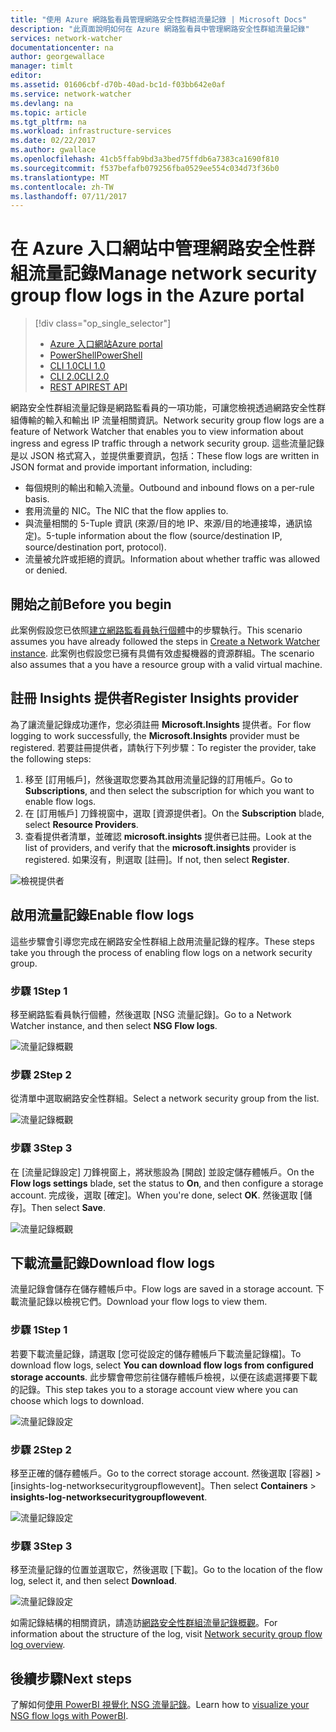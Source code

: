 ```yaml
---
title: "使用 Azure 網路監看員管理網路安全性群組流量記錄 | Microsoft Docs"
description: "此頁面說明如何在 Azure 網路監看員中管理網路安全性群組流量記錄"
services: network-watcher
documentationcenter: na
author: georgewallace
manager: timlt
editor: 
ms.assetid: 01606cbf-d70b-40ad-bc1d-f03bb642e0af
ms.service: network-watcher
ms.devlang: na
ms.topic: article
ms.tgt_pltfrm: na
ms.workload: infrastructure-services
ms.date: 02/22/2017
ms.author: gwallace
ms.openlocfilehash: 41cb5ffab9bd3a3bed75ffdb6a7383ca1690f810
ms.sourcegitcommit: f537befafb079256fba0529ee554c034d73f36b0
ms.translationtype: MT
ms.contentlocale: zh-TW
ms.lasthandoff: 07/11/2017
---
```

# <a name="manage-network-security-group-flow-logs-in-the-azure-portal"></a><span data-ttu-id="322e4-103">在 Azure 入口網站中管理網路安全性群組流量記錄</span><span class="sxs-lookup"><span data-stu-id="322e4-103">Manage network security group flow logs in the Azure portal</span></span>

> [!div class="op_single_selector"]
> - [<span data-ttu-id="322e4-104">Azure 入口網站</span><span class="sxs-lookup"><span data-stu-id="322e4-104">Azure portal</span></span>](network-watcher-nsg-flow-logging-portal.md)
> - [<span data-ttu-id="322e4-105">PowerShell</span><span class="sxs-lookup"><span data-stu-id="322e4-105">PowerShell</span></span>](network-watcher-nsg-flow-logging-powershell.md)
> - [<span data-ttu-id="322e4-106">CLI 1.0</span><span class="sxs-lookup"><span data-stu-id="322e4-106">CLI 1.0</span></span>](network-watcher-nsg-flow-logging-cli-nodejs.md)
> - [<span data-ttu-id="322e4-107">CLI 2.0</span><span class="sxs-lookup"><span data-stu-id="322e4-107">CLI 2.0</span></span>](network-watcher-nsg-flow-logging-cli.md)
> - [<span data-ttu-id="322e4-108">REST API</span><span class="sxs-lookup"><span data-stu-id="322e4-108">REST API</span></span>](network-watcher-nsg-flow-logging-rest.md)

<span data-ttu-id="322e4-109">網路安全性群組流量記錄是網路監看員的一項功能，可讓您檢視透過網路安全性群組傳輸的輸入和輸出 IP 流量相關資訊。</span><span class="sxs-lookup"><span data-stu-id="322e4-109">Network security group flow logs are a feature of Network Watcher that enables you to view information about ingress and egress IP traffic through a network security group.</span></span> <span data-ttu-id="322e4-110">這些流量記錄是以 JSON 格式寫入，並提供重要資訊，包括：</span><span class="sxs-lookup"><span data-stu-id="322e4-110">These flow logs are written in JSON format and provide important information, including:</span></span> 

- <span data-ttu-id="322e4-111">每個規則的輸出和輸入流量。</span><span class="sxs-lookup"><span data-stu-id="322e4-111">Outbound and inbound flows on a per-rule basis.</span></span>
- <span data-ttu-id="322e4-112">套用流量的 NIC。</span><span class="sxs-lookup"><span data-stu-id="322e4-112">The NIC that the flow applies to.</span></span>
- <span data-ttu-id="322e4-113">與流量相關的 5-Tuple 資訊 (來源/目的地 IP、來源/目的地連接埠，通訊協定)。</span><span class="sxs-lookup"><span data-stu-id="322e4-113">5-tuple information about the flow (source/destination IP, source/destination port, protocol).</span></span>
- <span data-ttu-id="322e4-114">流量被允許或拒絕的資訊。</span><span class="sxs-lookup"><span data-stu-id="322e4-114">Information about whether traffic was allowed or denied.</span></span>

## <a name="before-you-begin"></a><span data-ttu-id="322e4-115">開始之前</span><span class="sxs-lookup"><span data-stu-id="322e4-115">Before you begin</span></span>

<span data-ttu-id="322e4-116">此案例假設您已依照[建立網路監看員執行個體](network-watcher-create.md)中的步驟執行。</span><span class="sxs-lookup"><span data-stu-id="322e4-116">This scenario assumes you have already followed the steps in [Create a Network Watcher instance](network-watcher-create.md).</span></span> <span data-ttu-id="322e4-117">此案例也假設您已擁有具備有效虛擬機器的資源群組。</span><span class="sxs-lookup"><span data-stu-id="322e4-117">The scenario also assumes that a you have a resource group with a valid virtual machine.</span></span>

## <a name="register-insights-provider"></a><span data-ttu-id="322e4-118">註冊 Insights 提供者</span><span class="sxs-lookup"><span data-stu-id="322e4-118">Register Insights provider</span></span>

<span data-ttu-id="322e4-119">為了讓流量記錄成功運作，您必須註冊 **Microsoft.Insights** 提供者。</span><span class="sxs-lookup"><span data-stu-id="322e4-119">For flow logging to work successfully, the **Microsoft.Insights** provider must be registered.</span></span> <span data-ttu-id="322e4-120">若要註冊提供者，請執行下列步驟：</span><span class="sxs-lookup"><span data-stu-id="322e4-120">To register the provider, take the following steps:</span></span> 

1. <span data-ttu-id="322e4-121">移至 [訂用帳戶]，然後選取您要為其啟用流量記錄的訂用帳戶。</span><span class="sxs-lookup"><span data-stu-id="322e4-121">Go to **Subscriptions**, and then select the subscription for which you want to enable flow logs.</span></span> 
2. <span data-ttu-id="322e4-122">在 [訂用帳戶] 刀鋒視窗中，選取 [資源提供者]。</span><span class="sxs-lookup"><span data-stu-id="322e4-122">On the **Subscription** blade, select **Resource Providers**.</span></span> 
3. <span data-ttu-id="322e4-123">查看提供者清單，並確認 **microsoft.insights** 提供者已註冊。</span><span class="sxs-lookup"><span data-stu-id="322e4-123">Look at the list of providers, and verify that the **microsoft.insights** provider is registered.</span></span> <span data-ttu-id="322e4-124">如果沒有，則選取 [註冊]。</span><span class="sxs-lookup"><span data-stu-id="322e4-124">If not, then select **Register**.</span></span>

![檢視提供者][providers]

## <a name="enable-flow-logs"></a><span data-ttu-id="322e4-126">啟用流量記錄</span><span class="sxs-lookup"><span data-stu-id="322e4-126">Enable flow logs</span></span>

<span data-ttu-id="322e4-127">這些步驟會引導您完成在網路安全性群組上啟用流量記錄的程序。</span><span class="sxs-lookup"><span data-stu-id="322e4-127">These steps take you through the process of enabling flow logs on a network security group.</span></span>

### <a name="step-1"></a><span data-ttu-id="322e4-128">步驟 1</span><span class="sxs-lookup"><span data-stu-id="322e4-128">Step 1</span></span>

<span data-ttu-id="322e4-129">移至網路監看員執行個體，然後選取 [NSG 流量記錄]。</span><span class="sxs-lookup"><span data-stu-id="322e4-129">Go to a Network Watcher instance, and then select **NSG Flow logs**.</span></span>

![流量記錄概觀][1]

### <a name="step-2"></a><span data-ttu-id="322e4-131">步驟 2</span><span class="sxs-lookup"><span data-stu-id="322e4-131">Step 2</span></span>

<span data-ttu-id="322e4-132">從清單中選取網路安全性群組。</span><span class="sxs-lookup"><span data-stu-id="322e4-132">Select a network security group from the list.</span></span>

![流量記錄概觀][2]

### <a name="step-3"></a><span data-ttu-id="322e4-134">步驟 3</span><span class="sxs-lookup"><span data-stu-id="322e4-134">Step 3</span></span> 

<span data-ttu-id="322e4-135">在 [流量記錄設定] 刀鋒視窗上，將狀態設為 [開啟] 並設定儲存體帳戶。</span><span class="sxs-lookup"><span data-stu-id="322e4-135">On the **Flow logs settings** blade, set the status to **On**, and then configure a storage account.</span></span>  <span data-ttu-id="322e4-136">完成後，選取 [確定]。</span><span class="sxs-lookup"><span data-stu-id="322e4-136">When you're done, select **OK**.</span></span> <span data-ttu-id="322e4-137">然後選取 [儲存]。</span><span class="sxs-lookup"><span data-stu-id="322e4-137">Then select **Save**.</span></span>

![流量記錄概觀][3]

## <a name="download-flow-logs"></a><span data-ttu-id="322e4-139">下載流量記錄</span><span class="sxs-lookup"><span data-stu-id="322e4-139">Download flow logs</span></span>

<span data-ttu-id="322e4-140">流量記錄會儲存在儲存體帳戶中。</span><span class="sxs-lookup"><span data-stu-id="322e4-140">Flow logs are saved in a storage account.</span></span> <span data-ttu-id="322e4-141">下載流量記錄以檢視它們。</span><span class="sxs-lookup"><span data-stu-id="322e4-141">Download your flow logs to view them.</span></span>

### <a name="step-1"></a><span data-ttu-id="322e4-142">步驟 1</span><span class="sxs-lookup"><span data-stu-id="322e4-142">Step 1</span></span>

<span data-ttu-id="322e4-143">若要下載流量記錄，請選取 [您可從設定的儲存體帳戶下載流量記錄檔]。</span><span class="sxs-lookup"><span data-stu-id="322e4-143">To download flow logs, select **You can download flow logs from configured storage accounts**.</span></span> <span data-ttu-id="322e4-144">此步驟會帶您前往儲存體帳戶檢視，以便在該處選擇要下載的記錄。</span><span class="sxs-lookup"><span data-stu-id="322e4-144">This step takes you to a storage account view where you can choose which logs to download.</span></span>

![流量記錄設定][4]

### <a name="step-2"></a><span data-ttu-id="322e4-146">步驟 2</span><span class="sxs-lookup"><span data-stu-id="322e4-146">Step 2</span></span>

<span data-ttu-id="322e4-147">移至正確的儲存體帳戶。</span><span class="sxs-lookup"><span data-stu-id="322e4-147">Go to the correct storage account.</span></span> <span data-ttu-id="322e4-148">然後選取 [容器] > [insights-log-networksecuritygroupflowevent]。</span><span class="sxs-lookup"><span data-stu-id="322e4-148">Then select **Containers** > **insights-log-networksecuritygroupflowevent**.</span></span>

![流量記錄設定][5]

### <a name="step-3"></a><span data-ttu-id="322e4-150">步驟 3</span><span class="sxs-lookup"><span data-stu-id="322e4-150">Step 3</span></span>

<span data-ttu-id="322e4-151">移至流量記錄的位置並選取它，然後選取 [下載]。</span><span class="sxs-lookup"><span data-stu-id="322e4-151">Go to the location of the flow log, select it, and then select **Download**.</span></span>

![流量記錄設定][6]

<span data-ttu-id="322e4-153">如需記錄結構的相關資訊，請造訪[網路安全性群組流量記錄概觀](network-watcher-nsg-flow-logging-overview.md)。</span><span class="sxs-lookup"><span data-stu-id="322e4-153">For information about the structure of the log, visit [Network security group flow log overview](network-watcher-nsg-flow-logging-overview.md).</span></span>

## <a name="next-steps"></a><span data-ttu-id="322e4-154">後續步驟</span><span class="sxs-lookup"><span data-stu-id="322e4-154">Next steps</span></span>

<span data-ttu-id="322e4-155">了解如何[使用 PowerBI 視覺化 NSG 流量記錄](network-watcher-visualize-nsg-flow-logs-power-bi.md)。</span><span class="sxs-lookup"><span data-stu-id="322e4-155">Learn how to [visualize your NSG flow logs with PowerBI](network-watcher-visualize-nsg-flow-logs-power-bi.md).</span></span>

<!-- Image references -->
[1]: ./media/network-watcher-nsg-flow-logging-portal/figure1.png
[2]: ./media/network-watcher-nsg-flow-logging-portal/figure2.png
[3]: ./media/network-watcher-nsg-flow-logging-portal/figure3.png
[4]: ./media/network-watcher-nsg-flow-logging-portal/figure4.png
[5]: ./media/network-watcher-nsg-flow-logging-portal/figure5.png
[6]: ./media/network-watcher-nsg-flow-logging-portal/figure6.png
[providers]: ./media/network-watcher-nsg-flow-logging-portal/providers.png
